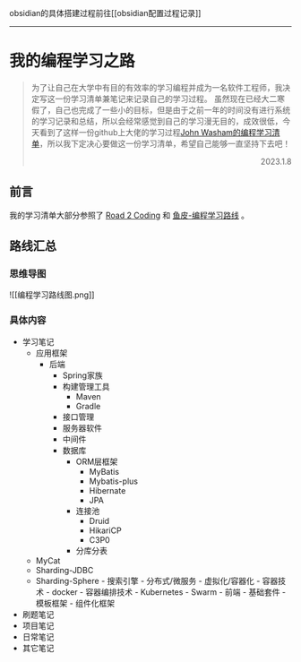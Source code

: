
obsidian的具体搭建过程前往[[obsidian配置过程记录]]

---
# 我的编程学习之路

> 为了让自己在大学中有目的有效率的学习编程并成为一名软件工程师，我决定写这一份学习清单兼笔记来记录自己的学习过程。
> 虽然现在已经大二寒假了，自己也完成了一些小的目标，但是由于之前一年的时间没有进行系统的学习记录和总结，所以会经常感觉到自己的学习漫无目的，成效很低，今天看到了这样一份github上大佬的学习过程[John Washam的编程学习清单](https://github.com/jwasham/coding-interview-university/blob/main/translations/README-cn.md)，所以我下定决心要做这一份学习清单，希望自己能够一直坚持下去吧！
><p align="right">2023.1.8</p>
## 前言

我的学习清单大部分参照了 [Road 2 Coding](https://www.r2coding.com/#/README) 和 [鱼皮-编程学习路线](https://luxian.yupi.icu/#/roadmap/Java%E5%AD%A6%E4%B9%A0%E8%B7%AF%E7%BA%BF) 。

## 路线汇总

### 思维导图

![[编程学习路线图.png]]
### 具体内容

- 学习笔记
	- 应用框架
		- 后端
			- Spring家族
			- 构建管理工具
				- Maven
				- Gradle
			- 接口管理
			- 服务器软件
			- 中间件
			- 数据库
				- ORM层框架
					- MyBatis
					- Mybatis-plus
					- Hibernate
					- JPA
				- 连接池
					- Druid
					- HikariCP
					- C3P0
				- 分库分表
  * MyCat
  * Sharding-JDBC
  * Sharding-Sphere
			- 搜索引擎
			- 分布式/微服务
			- 虚拟化/容器化
				- 容器技术
					- docker
				- 容器编排技术
					- Kubernetes
					- Swarm
		- 前端
			- 基础套件
			- 模板框架
			- 组件化框架
- 刷题笔记
- 项目笔记
- 日常笔记
- 其它笔记